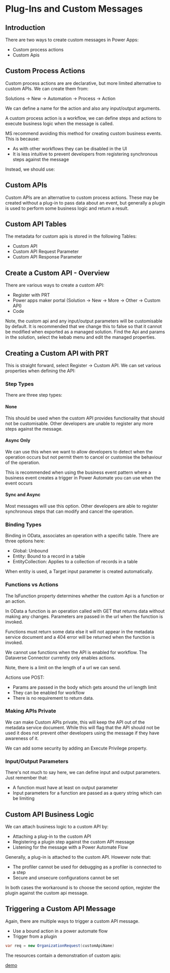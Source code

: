 
# Plug-Ins and Custom Messages

## Introduction

There are two ways to create custom messages in Power Apps:

- Custom process actions
- Custom Apis

## Custom Process Actions

Custom process actions are are declarative, but more limited alternative to
custom APIs. We can create them from:

Solutions -> New -> Automation -> Process -> Action

We can define a name for the action and also any input/output arguments.

A custom process action is a workflow, we can define steps and actions to
execute business logic when the message is called.

MS recommend avoiding this method for creating custom business events. This is
because:

- As with other workflows they can be disabled in the UI
- It is less intuitive to prevent developers from registering synchronous steps
against the message

Instead, we should use:

## Custom APIs

Custom APIs are an alternative to custom process actions. These may be created
without a plug-in to pass data about an event, but generally a plugin is used to
perform some business logic and return a result.

## Custom API Tables

The metadata for custom apis is stored in the following Tables:

- Custom API
- Custom API Request Parameter
- Custom API Response Parameter

## Create a Custom API - Overview

There are various ways to create a custom API:

- Register with PRT
- Power apps maker portal (Solution -> New -> More -> Other -> Custom API)
- Code

Note, the custom api and any input/output parameters will be customisable by
default. It is recommended that we change this to false so that it cannot be
modified when exported as a managed solution. Find the Api and params in the
solution, select the kebab menu and edit the managed properties.

## Creating a Custom API with PRT

This is straight forward, select Register -> Custom API. We can set various
properties when defining the API:

### Step Types

There are three step types:

#### None

This should be used when the custom API provides functionality that should not
be customisable. Other developers are unable to register any more steps against
the message.

#### Async Only

We can use this when we want to allow developers to detect when the operation
occurs but not permit them to cancel or customise the behaviour of the
operation.

This is recommended when using the business event pattern where a business event
creates a trigger in Power Automate you can use when the event occurs

#### Sync and Async

Most messages will use this option. Other developers are able to register
synchronous steps that can modify and cancel the operation.

### Binding Types

Binding in OData, associates an operation with a specific table. There are three
options here:

- Global: Unbound
- Entity: Bound to a record in a table
- EntityCollection: Applies to a collection of records in a table

When entity is used, a Target input parameter is created automatically.

### Functions vs Actions

The IsFunction property determines whether the custom Api is a function or an
action.

In OData a function is an operation called with GET that returns data without
making any changes. Parameters are passed in the url when the function is
invoked.

Functions must return some data else it will not appear in the metadata service
document and a 404 error will be returned when the function is invoked.

We cannot use functions when the API is enabled for workflow. The Dataverse
Connector currently only enables actions.

Note, there is a limit on the length of a url we can send.

Actions use POST:

- Params are passed in the body which gets around the url length limit
- They can be enabled for workflow
- There is no requirement to return data.

### Making APIs Private

We can make Custom APIs private, this will keep the API out of the metadata
service document. While this will flag that the API should not be used it does
not prevent other developers using the message if they have awareness of it.

We can add some security by adding an Execute Privilege property.

### Input/Output Parameters

There's not much to say here, we can define input and output parameters. Just
remember that:

- A function must have at least on output parameter
- Input parameters for a function are passed as a query string which can be
limiting

## Custom API Business Logic

We can attach business logic to a custom API by:

- Attaching a plug-in to the custom API
- Registering a plugin step against the custom API message
- Listening for the message with a Power Automate Flow

Generally, a plug-in is attached to the custom API. However note that:

- The profiler cannot be used for debugging as a profiler is connected to a step
- Secure and unsecure configurations cannot be set

In both cases the workaround is to choose the second option, register the plugin
against the custom api message.

## Triggering a Custom API Message

Again, there are multiple ways to trigger a custom API message.

- Use a bound action in a power automate flow
- Trigger from a plugin

```cs
var req = new OrganizationRequest(customApiName)
```

The resources contain a demonstration of custom apis:

[demo](./resources/CustomApi/custom_api_demo.md)
